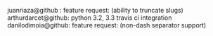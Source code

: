juanriaza@github : feature request: (ability to truncate slugs)
arthurdarcet@github: python 3.2, 3.3 travis ci integration
danilodimoia@github: feature request: (non-dash separator support)


